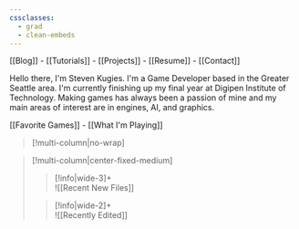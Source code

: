 ```yaml
---
cssclasses:
  - grad
  - clean-embeds
---
```

<div id='stars'></div>
<div id='stars2'></div>
<div id='stars3'></div>

[[Blog]]  - [[Tutorials]]  -  [[Projects]]  -  [[Resume]]    - [[Contact]]



Hello there, I'm Steven Kugies. 
I'm a Game Developer based in the Greater Seattle area. 
I'm currently finishing up my final year at Digipen Institute of Technology. Making games has always 
been a passion of mine and my main areas of interest are in engines, AI, and graphics. 


[[Favorite Games]] - [[What I'm Playing]]


>[!multi-column|no-wrap]
  

> [!multi-column|center-fixed-medium]
>
>> [!info|wide-3]+  
>> ![[Recent New Files]] 
>
>> [!info|wide-2]+  
>> ![[Recently Edited]] 
>


\
\
\
\
\
\
\
\
\
\
\
\
\
\
\
\
\
\
\
\
\
\
\
<tab>
